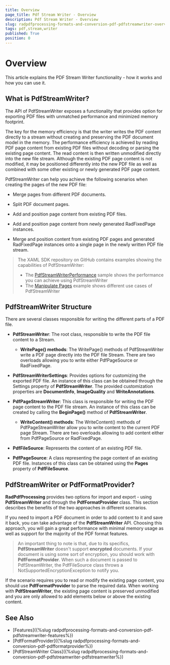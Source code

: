 ```yaml
---
title: Overview
page_title: Pdf Stream Writer - Overview
description: Pdf Stream Writer - Overview
slug: radpdfprocessing-formats-and-conversion-pdf-pdfstreamwriter-overview
tags: pdf,stream,writer
published: True
position: 0
---
```


# Overview

This article explains the PDF Stream Writer functionality - how it works and how you can use it.


## What is PdfStreamWriter?

The API of PdfStreamWriter exposes a functionality that provides option for exporting PDF files with unmatched performance and minimized memory footprint. 

The key for the memory efficiency is that the writer writes the PDF content directly to a stream without creating and preserving the PDF document model in the memory. The performance efficiency is achieved by reading PDF page content from existing PDF files without decoding or parsing the existing page content. The read content is then written unmodified directly into the new file stream. Although the existing PDF page content is not modified, it may be positioned differently into the new PDF file as well as combined with some other existing or newly generated PDF page content. 

PdfStreamWriter can help you achieve the following scenarios when creating the pages of the new PDF file:

- Merge pages from different PDF documents.

- Split PDF document pages.

- Add and position page content from existing PDF files.

- Add and position page content from newly generated RadFixedPage instances.

- Merge and position content from existing PDF pages and generated RadFixedPage instances onto a single page in the newly written PDF file stream.

> The XAML SDK repository on GitHub contains examples showing the capabilities of PdfStreamWriter: 
> 
> - The [PdfStreamWriterPerformance](https://api.github.com/repos/telerik/xaml-sdk/contents/PdfProcessing/PdfStreamWriterPerformance/) sample shows the performance you can achieve using PdfStreamWriter
> - The [Manipulate Pages](https://api.github.com/repos/telerik/xaml-sdk/contents/PdfProcessing/ManipulatePages/) example shows different use cases of PdfStreamWriter

## PdfStreamWriter Structure

There are several classes responsible for writing the different parts of a PDF file.

* **PdfStreamWriter**: The root class, responsible to write the PDF file content to a Stream.

	* **WritePage() methods**: The WritePage() methods of PdfStreamWriter write a PDF page directly into the PDF file Stream. There are two overloads allowing you to write either PdfPageSource or RadFixedPage.
	
* **PdfStreamWriterSettings**: Provides options for customizing the exported PDF file. An instance of this class can be obtained through the Settings property of **PdfStreamWriter**. The provided customization properties are **DocumentInfo**, **ImageQuality** and **WriteAnnotations**.


* **PdfPageStreamWriter**: This class is responsible for writing the PDF page content to the PDF file stream. An instance of this class can be created by calling the **BeginPage()** method of **PdfStreamWriter**.

	* **WriteContent() methods**: The WriteContent() methods of PdfPageStreamWriter allow you to write content to the current PDF page Stream. There are two overloads allowing to add content either from PdfPageSource or RadFixedPage.

* **PdfFileSource**: Represents the content of an existing PDF file.

* **PdfPageSource**: A class representing the page content of an existing PDF file. Instances of this class can be obtained using the **Pages** property of **PdfFileSource**.


## PdfStreamWriter or PdfFormatProvider?

**RadPdfProcessing** provides two options for import and export - using **PdfStreamWriter** and through the **PdfFormatProvider** class. This section describes the benefits of the two approaches in different scenarios. 

If you need to import a PDF document in order to add content to it and save it back, you can take advantage of the **PdfStreamWriter** API. Choosing this approach, you will gain a great performance with minimal memory usage as well as support for the majority of the PDF format features. 

>An important thing to note is that, due to its specifics, **PdfStreamWriter** doesn't support **encrypted** documents. If your document is using some sort of encryption, you should work with **PdfFormatProvider**. When such a document is passed to PdfStreamWriter, the PdfFileSource class throws a NotSupportedEncryptionException to notify you.

If the scenario requires you to read or modify the existing page content, you should use **PdfFormatProvider** to parse the required data. When working with **PdfStreamWriter**, the existing page content is preserved unmodified and you are only allowed to add elements below or above the existing content. 

## See Also

* [Features]({%slug radpdfprocessing-formats-and-conversion-pdf-pdfstreamwriter-features%})
* [PdfFormatProvider]({%slug radpdfprocessing-formats-and-conversion-pdf-pdfformatprovider%})
* [PdfStreamWriter Class]({%slug radpdfprocessing-formats-and-conversion-pdf-pdfstreamwriter-pdfstreamwriter%})